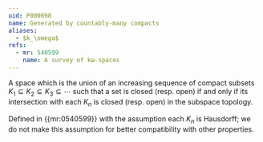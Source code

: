 ```yaml
---
uid: P000098
name: Generated by countably-many compacts
aliases:
  - $k_\omega$
refs:
  - mr: 540599
    name: A survey of kω-spaces
---
```


A space which is the union of an increasing sequence of compact subsets
$K_1\subseteq K_2 \subseteq K_3 \subseteq \cdots$ such that a set is closed (resp. open) if and only
if its intersection with each $K_n$ is closed (resp. open) in the subspace topology.

Defined in {{mr:0540599}} with the assumption each $K_n$ is Hausdorff; we do not make this assumption
for better compatibility with other properties.

